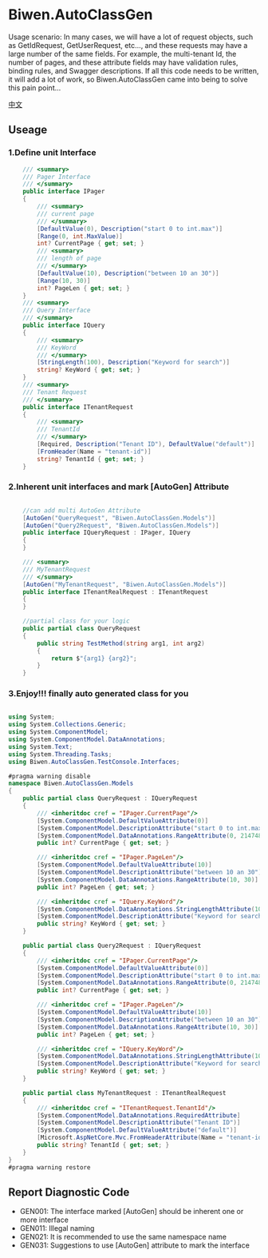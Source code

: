 ﻿# Biwen.AutoClassGen

Usage scenario: In many cases, we will have a lot of request objects,
such as GetIdRequest, GetUserRequest, etc..., and these requests may have a large number of the same fields.
For example, the multi-tenant Id, the number of pages, and these attribute fields may have validation rules, binding rules, and Swagger descriptions.
If all this code needs to be written, it will add a lot of work, so Biwen.AutoClassGen came into being to solve this pain point...

[中文](https://github.com/vipwan/Biwen.AutoClassGen/blob/master/README-zh.md)

## Useage

### 1.Define unit Interface

```c#
    /// <summary>
    /// Pager Interface
    /// </summary>
    public interface IPager
    {
        /// <summary>
        /// current page
        /// </summary>
        [DefaultValue(0), Description("start 0 to int.max")]
        [Range(0, int.MaxValue)]
        int? CurrentPage { get; set; }
        /// <summary>
        /// length of page 
        /// </summary>
        [DefaultValue(10), Description("between 10 an 30")]
        [Range(10, 30)]
        int? PageLen { get; set; }
    }
    /// <summary>
    /// Query Interface
    /// </summary>
    public interface IQuery
    {
        /// <summary>
        /// KeyWord
        /// </summary>
        [StringLength(100), Description("Keyword for search")]
        string? KeyWord { get; set; }
    }
    /// <summary>
    /// Tenant Request
    /// </summary>
    public interface ITenantRequest
    {
        /// <summary>
        /// TenantId
        /// </summary>
        [Required, Description("Tenant ID"), DefaultValue("default")]
        [FromHeader(Name = "tenant-id")]
        string? TenantId { get; set; }
    }
```

### 2.Inherent unit interfaces and mark [AutoGen] Attribute

```c#

    //can add multi AutoGen Attribute
    [AutoGen("QueryRequest", "Biwen.AutoClassGen.Models")]
    [AutoGen("Query2Request", "Biwen.AutoClassGen.Models")]
    public interface IQueryRequest : IPager, IQuery
    {
    }

    /// <summary>
    /// MyTenantRequest
    /// </summary>
    [AutoGen("MyTenantRequest", "Biwen.AutoClassGen.Models")]
    public interface ITenantRealRequest : ITenantRequest
    {
    }

    //partial class for your logic
    public partial class QueryRequest
    {
        public string TestMethod(string arg1, int arg2)
        {
            return $"{arg1} {arg2}";
        }
    }
```

### 3.Enjoy!!! finally auto generated class for you

```c#

using System;
using System.Collections.Generic;
using System.ComponentModel;
using System.ComponentModel.DataAnnotations;
using System.Text;
using System.Threading.Tasks;
using Biwen.AutoClassGen.TestConsole.Interfaces;

#pragma warning disable
namespace Biwen.AutoClassGen.Models
{
    public partial class QueryRequest : IQueryRequest
    {
        /// <inheritdoc cref = "IPager.CurrentPage"/>
        [System.ComponentModel.DefaultValueAttribute(0)]
        [System.ComponentModel.DescriptionAttribute("start 0 to int.max")]
        [System.ComponentModel.DataAnnotations.RangeAttribute(0, 2147483647)]
        public int? CurrentPage { get; set; }

        /// <inheritdoc cref = "IPager.PageLen"/>
        [System.ComponentModel.DefaultValueAttribute(10)]
        [System.ComponentModel.DescriptionAttribute("between 10 an 30")]
        [System.ComponentModel.DataAnnotations.RangeAttribute(10, 30)]
        public int? PageLen { get; set; }

        /// <inheritdoc cref = "IQuery.KeyWord"/>
        [System.ComponentModel.DataAnnotations.StringLengthAttribute(100)]
        [System.ComponentModel.DescriptionAttribute("Keyword for search")]
        public string? KeyWord { get; set; }
    }

    public partial class Query2Request : IQueryRequest
    {
        /// <inheritdoc cref = "IPager.CurrentPage"/>
        [System.ComponentModel.DefaultValueAttribute(0)]
        [System.ComponentModel.DescriptionAttribute("start 0 to int.max")]
        [System.ComponentModel.DataAnnotations.RangeAttribute(0, 2147483647)]
        public int? CurrentPage { get; set; }

        /// <inheritdoc cref = "IPager.PageLen"/>
        [System.ComponentModel.DefaultValueAttribute(10)]
        [System.ComponentModel.DescriptionAttribute("between 10 an 30")]
        [System.ComponentModel.DataAnnotations.RangeAttribute(10, 30)]
        public int? PageLen { get; set; }

        /// <inheritdoc cref = "IQuery.KeyWord"/>
        [System.ComponentModel.DataAnnotations.StringLengthAttribute(100)]
        [System.ComponentModel.DescriptionAttribute("Keyword for search")]
        public string? KeyWord { get; set; }
    }

    public partial class MyTenantRequest : ITenantRealRequest
    {
        /// <inheritdoc cref = "ITenantRequest.TenantId"/>
        [System.ComponentModel.DataAnnotations.RequiredAttribute]
        [System.ComponentModel.DescriptionAttribute("Tenant ID")]
        [System.ComponentModel.DefaultValueAttribute("default")]
        [Microsoft.AspNetCore.Mvc.FromHeaderAttribute(Name = "tenant-id")]
        public string? TenantId { get; set; }
    }
}
#pragma warning restore

```

## Report Diagnostic Code

- GEN001: The interface marked [AutoGen] should be inherent one or more interface
- GEN011: Illegal naming
- GEN021: It is recommended to use the same namespace name
- GEN031: Suggestions to use [AutoGen] attribute to mark the interface
